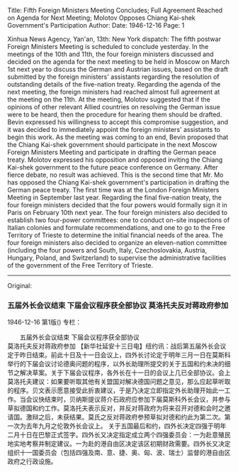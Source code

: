 Title: Fifth Foreign Ministers Meeting Concludes; Full Agreement Reached on Agenda for Next Meeting; Molotov Opposes Chiang Kai-shek Government's Participation
Author:
Date: 1946-12-16
Page: 1

Xinhua News Agency, Yan'an, 13th: New York dispatch: The fifth postwar Foreign Ministers Meeting is scheduled to conclude yesterday. In the meetings of the 10th and 11th, the four foreign ministers discussed and decided on the agenda for the next meeting to be held in Moscow on March 1st next year to discuss the German and Austrian issues, based on the draft submitted by the foreign ministers' assistants regarding the resolution of outstanding details of the five-nation treaty. Regarding the agenda of the next meeting, the foreign ministers had reached almost full agreement at the meeting on the 11th. At the meeting, Molotov suggested that if the opinions of other relevant Allied countries on resolving the German issue were to be heard, then the procedure for hearing them should be drafted. Bevin expressed his willingness to accept this compromise suggestion, and it was decided to immediately appoint the foreign ministers' assistants to begin this work. As the meeting was coming to an end, Bevin proposed that the Chiang Kai-shek government should participate in the next Moscow Foreign Ministers Meeting and participate in drafting the German peace treaty. Molotov expressed his opposition and opposed inviting the Chiang Kai-shek government to the future peace conference on Germany. After fierce debate, no result was achieved. This is the second time that Mr. Mo has opposed the Chiang Kai-shek government's participation in drafting the German peace treaty. The first time was at the London Foreign Ministers Meeting in September last year.
    Regarding the final five-nation treaty, the four foreign ministers decided that the four powers would formally sign it in Paris on February 10th next year. The four foreign ministers also decided to establish two four-power committees: one to conduct on-site inspections of Italian colonies and formulate recommendations, and one to go to the Free Territory of Trieste to determine the initial financial needs of the area. The four foreign ministers also decided to organize an eleven-nation committee (including the four powers and South, Italy, Czechoslovakia, Austria, Hungary, Poland, and Switzerland) to supervise the administrative facilities of the government of the Free Territory of Trieste.



<hr /> 

Original: 


### 五届外长会议结束  下届会议程序获全部协议  莫洛托夫反对蒋政府参加

1946-12-16
第1版()
专栏：

　　五届外长会议结束
    下届会议程序获全部协议       
    莫洛托夫反对蒋政府参加
    【新华社延安十三日电】纽约讯：战后第五届外长会议定于昨日结束。前此十日及十一日会议上，四外长讨论定于明年三月一日在莫斯科举行的下届会议讨论德奥问题的程序，以外长助理所提交的关于五国和约未决的细节之解决草案。关于下届会议程序，各外长在十一日的会议上几已全部协议。会上莫洛托夫建议：如果要听取其他有关盟国对解决德国问题之意见，那么应起草听取的程序。贝文表示愿意接受此折衷建议，于是乃决定立即指定外长助理开始此一工作。当会议快结束时，贝纳斯提议蒋介石政府应参加下届莫斯科外长会议，并参与草拟德国和约工作。莫洛托夫表示反对，并反对蒋政府为将来召开对德和会时之邀请国。激辩之后，未获结果。莫氏之反对蒋政府参预草拟对德和约此为第二次。第一次为去年九月之伦敦外长会议上。
    关于五国最后和约，四外长决定四强于明年二月十日在巴黎正式签字。四外长又决定指定成立两个四强委员会：一为赴意殖民地实地考察并制定建议。一为赴的港自由区决定该区初期财政需要。四外长又决定组织十一国委员会（包括四强及南、意、捷、奥、匈、波、瑞士）监督的港自由区政府之行政设施。
